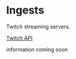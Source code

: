 # Ingests

Twitch streaming servers.

[Twitch API](https://dev.twitch.tv/docs/v5/reference/ingests/)

information coming soon